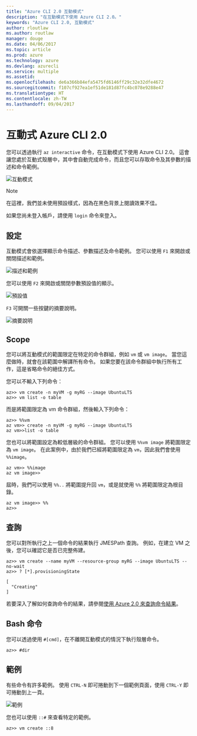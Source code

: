 ```yaml
---
title: "Azure CLI 2.0 互動模式"
description: "在互動模式下使用 Azure CLI 2.0。"
keywords: "Azure CLI 2.0, 互動模式"
author: rloutlaw
ms.author: routlaw
manager: douge
ms.date: 04/06/2017
ms.topic: article
ms.prod: azure
ms.technology: azure
ms.devlang: azurecli
ms.service: multiple
ms.assetid: 
ms.openlocfilehash: de6a366b84efa5475fd6146ff29c32e32dfe4672
ms.sourcegitcommit: f107cf927ea1ef51de181d87fc4bc078e9288e47
ms.translationtype: HT
ms.contentlocale: zh-TW
ms.lasthandoff: 09/04/2017
---
```

# <a name="interactive-azure-cli-20"></a>互動式 Azure CLI 2.0

您可以透過執行 `az interactive` 命令，在互動模式下使用 Azure CLI 2.0。
這會讓您處於互動式殼層中，其中會自動完成命令，而且您可以存取命令及其參數的描述和命令範例。

![互動模式](./media/interactive-azure-cli/webapp-create.png)

> [!NOTE]
> 在這裡，我們並未使用預設樣式，因為在黑色背景上閱讀效果不佳。

如果您尚未登入帳戶，請使用 `login` 命令來登入。

## <a name="configure"></a>設定

互動模式會依選擇顯示命令描述、參數描述及命令範例。
您可以使用 `F1` 來開啟或關閉描述和範例。

![描述和範例](./media/interactive-azure-cli/descriptions-and-examples.png)

您可以使用 `F2` 來開啟或關閉參數預設值的顯示。

![預設值](./media/interactive-azure-cli/defaults.png)

`F3` 可開關一些按鍵的摘要說明。

![摘要說明](./media/interactive-azure-cli/gestures.png)

## <a name="scope"></a>Scope

您可以將互動模式的範圍限定在特定的命令群組，例如 `vm` 或 `vm image`。
當您這麼做時，就會在該範圍中解譯所有命令。
如果您要在該命令群組中執行所有工作，這是省略命令的絕佳方式。

您可以不輸入下列命令：

```azurecli
az>> vm create -n myVM -g myRG --image UbuntuLTS
az>> vm list -o table
```

而是將範圍限定為 vm 命令群組，然後輸入下列命令：

```azurecli
az>> %%vm
az vm>> create -n myVM -g myRG --image UbuntuLTS
az vm>>list -o table
```

您也可以將範圍設定為較低層級的命令群組。
您可以使用 `%%vm image` 將範圍限定為 `vm image`。
在此案例中，由於我們已經將範圍限定為 `vm`，因此我們會使用 `%%image`。

```azurecli
az vm>> %%image
az vm image>>
```

屆時，我們可以使用 `%%..` 將範圍提升回 `vm`，或是就使用 `%%` 將範圍限定為根目錄。

```azurecli
az vm image>> %%
az>>
```

## <a name="query"></a>查詢

您可以對所執行之上一個命令的結果執行 JMESPath 查詢。
例如，在建立 VM 之後，您可以確認它是否已完整佈建。

```azurecli
az>> vm create --name myVM --resource-group myRG --image UbuntuLTS --no-wait
az>> ? [*].provisioningState
```

```
[
  "Creating"
]
```

若要深入了解如何查詢命令的結果，請參閱[使用 Azure 2.0 來查詢命令結果](query-azure-cli.md)。

## <a name="bash-commands"></a>Bash 命令

您可以透過使用 `#[cmd]`，在不離開互動模式的情況下執行殼層命令。

```azurecli
az>> #dir
```

## <a name="examples"></a>範例

有些命令有許多範例。
使用 `CTRL-N` 即可捲動到下一個範例頁面，使用 `CTRL-Y` 即可捲動到上一頁。

![範例](./media/interactive-azure-cli/examples.png)

您也可以使用 `::#` 來查看特定的範例。

```azurecli
az>> vm create ::8
```
